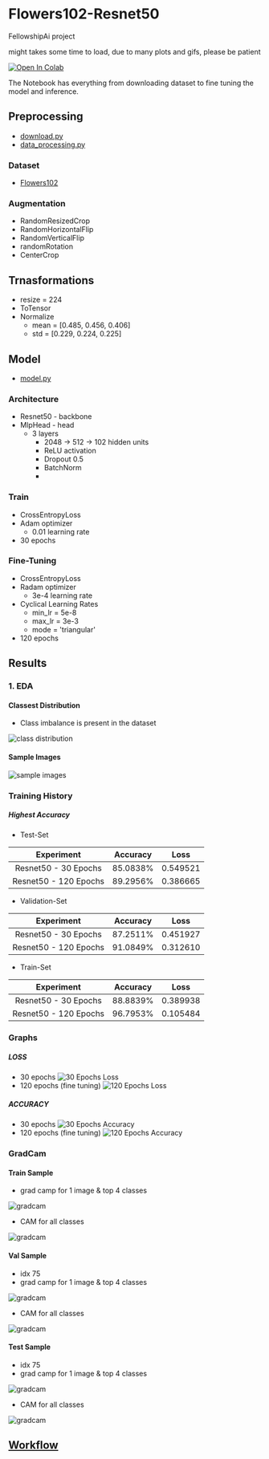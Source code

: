 # Flowers102-Resnet50

FellowshipAi project 

might takes some time to load, due to many plots and gifs, please be patient

[![Open In Colab](https://colab.research.google.com/assets/colab-badge.svg)](https://colab.research.google.com/drive/1M_odF1YhijOgr3FnrRSEtlDMCC7QRgQi?usp=sharing)

The Notebook has everything from downloading dataset to fine tuning the model and inference.

## Preprocessing
- [download.py](engine/data_download.py)
- [data_processing.py](engine/data_processing.py)
### Dataset
- [Flowers102](https://www.robots.ox.ac.uk/~vgg/data/flowers/102/index.html)

### Augmentation
- RandomResizedCrop
- RandomHorizontalFlip
- RandomVerticalFlip
- randomRotation
- CenterCrop

## Trnasformations
  - resize = 224
  - ToTensor
  - Normalize
    - mean = [0.485, 0.456, 0.406]
    - std = [0.229, 0.224, 0.225]

## Model 
- [model.py](engine/model.py)
### Architecture
- Resnet50 - backbone
- MlpHead - head
  - 3 layers
    - 2048 -> 512 -> 102 hidden units
    - ReLU activation
    - Dropout 0.5
    - BatchNorm
    - 
### Train 
  - CrossEntropyLoss
  - Adam optimizer
    - 0.01 learning rate
  - 30 epochs


### Fine-Tuning
  - CrossEntropyLoss
  - Radam optimizer
    - 3e-4 learning rate
  - Cyclical Learning Rates
    - min_lr = 5e-8
    - max_lr = 3e-3
    - mode = 'triangular'
  - 120 epochs

## Results 

### 1. EDA 
#### Classest Distribution
- Class imbalance is present in the dataset

![class distribution](misc/class_dist.png)

#### Sample Images

![sample images](misc/default_sample.gif)

### Training History

##### Highest Accuracy
- Test-Set
  
| Experiment | Accuracy | Loss |
| :---: | :---: | :---: |
| Resnet50 - 30 Epochs | 85.0838% | 0.549521 |
| Resnet50 - 120 Epochs | 89.2956% | 0.386665 |

- Validation-Set

| Experiment | Accuracy | Loss |
| :---: | :---: | :---: |
| Resnet50 - 30 Epochs | 87.2511% | 0.451927 |
| Resnet50 - 120 Epochs | 91.0849% | 0.312610 |

- Train-Set

| Experiment | Accuracy | Loss |
| :---: | :---: | :---: |
| Resnet50 - 30 Epochs | 88.8839% | 0.389938 |
| Resnet50 - 120 Epochs | 96.7953% | 0.105484 |

### Graphs
##### LOSS 
- 30 epochs
![30 Epochs Loss](misc/TF_loss.png)
- 120 epochs (fine tuning)
![120 Epochs Loss](misc/Fine_tune_loss.png)

##### ACCURACY
- 30 epochs
![30 Epochs Accuracy](misc/TF_acc.png)
- 120 epochs (fine tuning)
![120 Epochs Accuracy](misc/Fine_tune_acc.png)


### GradCam
#### Train Sample 
- grad camp for 1 image & top 4 classes

![gradcam](misc/sample_train.png)

- CAM for all classes

![gradcam](misc/all_feat_train.gif)


#### Val Sample 
- idx 75
- grad camp for 1 image & top 4 classes

![gradcam](misc/sample_val.png)

- CAM for all classes

![gradcam](misc/all_feat_val.gif)


#### Test Sample 
- idx 75
- grad camp for 1 image & top 4 classes

![gradcam](misc/sample_test.png)

- CAM for all classes

![gradcam](misc/all_feat_test.gif)


## [Workflow](workflow.md)